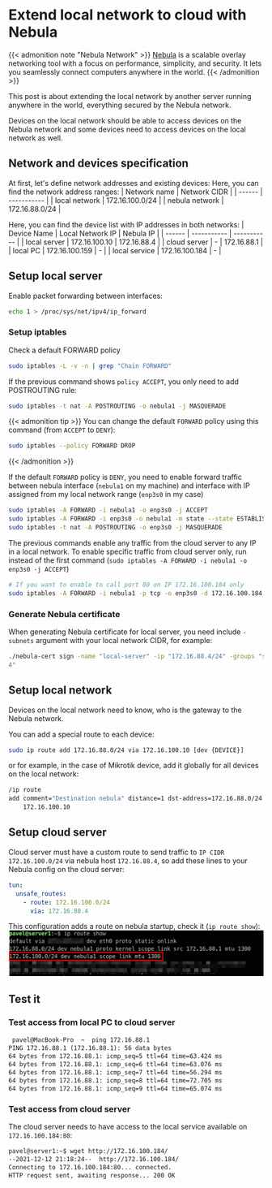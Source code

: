 # Extend local network to cloud with Nebula

{{< admonition note "Nebula Network" >}}
[Nebula](https://github.com/slackhq/nebula) is a scalable overlay networking tool with a focus on performance, simplicity, and security. It lets you seamlessly connect computers anywhere in the world.
{{< /admonition >}}

This post is about extending the local network by another server running anywhere in the world, everything secured by the Nebula network.

Devices on the local network should be able to access devices on the Nebula network and some devices need to access devices on the local network as well.

## Network and devices specification
At first, let's define network addresses and existing devices:
Here, you can find the network address ranges:
| Network name | Network CIDR |
| ------ | ----------- |
| local network   | 172.16.100.0/24 |
| nebula network | 172.16.88.0/24 |

Here, you can find the device list with IP addresses in both networks:
| Device Name | Local Network IP | Nebula IP |
| ------ | ----------- |  ----------- |
| local server | 172.16.100.10 | 172.16.88.4 |
| cloud server | - | 172.16.88.1 |
| local PC | 172.16.100.159 | - |
| local service | 172.16.100.184 | - |

## Setup local server
Enable packet forwarding between interfaces:
```bash
echo 1 > /proc/sys/net/ipv4/ip_forward
```

### Setup iptables
Check a default FORWARD policy
```bash
sudo iptables -L -v -n | grep "Chain FORWARD"
```

If the previous command shows `policy ACCEPT`, you only need to add POSTROUTING rule:
```bash
sudo iptables -t nat -A POSTROUTING -o nebula1 -j MASQUERADE
```

{{< admonition tip >}}
You can change the default `FORWARD` policy using this command (from `ACCEPT` to `DENY`):
```bash
sudo iptables --policy FORWARD DROP
```
{{< /admonition >}}

If the default `FORWARD` policy is `DENY`, you need to enable forward traffic between nebula interface (`nebula1` on my machine) and interface with IP assigned from my local network range (`enp3s0` in my case)
```bash
sudo iptables -A FORWARD -i nebula1 -o enp3s0 -j ACCEPT
sudo iptables -A FORWARD -i enp3s0 -o nebula1 -m state --state ESTABLISHED,RELATED -j ACCEPT
sudo iptables -t nat -A POSTROUTING -o enp3s0 -j MASQUERADE
```
The previous commands enable any traffic from the cloud server to any IP in a local network.
To enable specific traffic from cloud server only, run instead of the first command (`sudo iptables -A FORWARD -i nebula1 -o enp3s0 -j ACCEPT`)
```bash
# If you want to enable to call port 80 on IP 172.16.100.184 only
sudo iptables -A FORWARD -i nebula1 -p tcp -o enp3s0 -d 172.16.100.184 --dport 80 -j ACCEPT
```
### Generate Nebula certificate
When generating Nebula certificate for local server, you need include `-subnets` argument with your local network CIDR, for example:
```bash
./nebula-cert sign -name "local-server" -ip "172.16.88.4/24" -groups "servers,home" -subnets "172.16.100.0/2
4"
```

## Setup local network
Devices on the local network need to know, who is the gateway to the Nebula network.

You can add a special route to each device:
```bash
sudo ip route add 172.16.88.0/24 via 172.16.100.10 [dev {DEVICE}]
```
or for example, in the case of Mikrotik device, add it globally for all devices on the local network:
```bash
/ip route
add comment="Destination nebula" distance=1 dst-address=172.16.88.0/24 gatewa
    172.16.100.10
```

## Setup cloud server
Cloud server must have a custom route to send traffic to `IP CIDR 172.16.100.0/24` via nebula host `172.16.88.4`, so add these lines to your Nebula config on the cloud server:
```yaml
tun:
  unsafe_routes:
    - route: 172.16.100.0/24
      via: 172.16.88.4
```
This configuration adds a route on nebula startup, check it (`ip route show`):
![route show](images/routes.png "ip route show output")

## Test it
### Test access from local PC to cloud server
```console
 pavel@MacBook-Pro  ~  ping 172.16.88.1
PING 172.16.88.1 (172.16.88.1): 56 data bytes
64 bytes from 172.16.88.1: icmp_seq=5 ttl=64 time=63.424 ms
64 bytes from 172.16.88.1: icmp_seq=6 ttl=64 time=63.076 ms
64 bytes from 172.16.88.1: icmp_seq=7 ttl=64 time=56.294 ms
64 bytes from 172.16.88.1: icmp_seq=8 ttl=64 time=72.705 ms
64 bytes from 172.16.88.1: icmp_seq=9 ttl=64 time=65.074 ms
```

### Test access from cloud server 
The cloud server needs to have access to the local service available on `172.16.100.184:80`:
```console
pavel@server1:~$ wget http://172.16.100.184/
--2021-12-12 21:18:24--  http://172.16.100.184/
Connecting to 172.16.100.184:80... connected.
HTTP request sent, awaiting response... 200 OK
```
